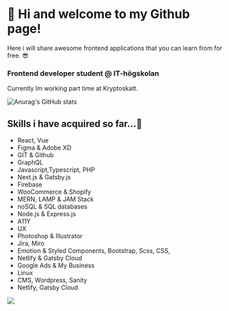 

# 👋 Hi and welcome to my Github page!
 Here i will share awesome frontend applications that you can learn from for free. 😎

### Frontend developer student @ IT-högskolan
  Currently Im working part time at Kryptoskatt.


![Anurag's GitHub stats](https://github-readme-stats.vercel.app/api?username=thomaslaukkanen&show_icons=true&theme=radical)

## Skills i have acquired so far...🤩
- React, Vue
- Figma & Adobe XD  
- GIT & Github 
- GraphQL 
- Javascript,Typescript, PHP
- Next.js & Gatsby.js 
- Firebase 
- WooCommerce & Shopify 
- MERN, LAMP & JAM Stack 
- noSQL & SQL databases 
- Node.js & Express.js 
- A11Y
- UX
- Photoshop & Illustrator 
- Jira, Miro 
- Emotion & Styled Components, Bootstrap, Scss, CSS, 
- Netlify & Gatsby Cloud 
- Google Ads & My Business 
- Linux
- CMS, Wordpress, Sanity
- Netlify, Gatsby Cloud


![](https://api.visitorbadge.io/api/VisitorHit?user=thomaslaukkanen&repo=github-visitors-badge&countColor=%237B1E7A)



<!--
**ThomasLaukkanen/ThomasLaukkanen** is a ✨ _special_ ✨ repository because its `README.md` (this file) appears on your GitHub profile.

Here are some ideas to get you started:

- 🔭 I’m currently working on ...
- 🌱 I’m currently learning ...
- 👯 I’m looking to collaborate on ...
- 🤔 I’m looking for help with ...
- 💬 Ask me about ...
- 📫 How to reach me: ...
- 😄 Pronouns: ...
- ⚡ Fun fact: ...
-->

